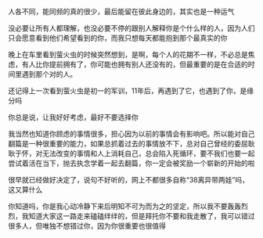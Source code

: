 人各不同，能同频的真的很少，最后能留在彼此身边的，其实也是一种运气

没必要让所有人都理解，也没必要不停的跟别人解释你是个什么样的人，因为人们只会愿意看到他们希望看到的你，而我只想每天都能抱到那个最真实的你

晚上在车里看到萤火虫的时候突然想到，是啊，每个人的花期不一样，不必总是焦虑，有人比你提前拥有了，你可能也拥有别人还没有的，但最重要的是在合适的时间里遇到那个对的人。

还记得上一次看到萤火虫是初一的军训，11年后，再遇到了它，也遇到了你，是缘分吗

你总是说，让我好好考虑，最好不要选择你
 
我当然也知道你顾虑的事情很多，担心因为以前的事情会有影响吧。所以能对自己翻篇是一种很重要的能力，如果总抓着过去的事情放不下，总对自己曾经的委屈耿耿于怀，对无法改变的事情和人上消耗自己，总会陷入死循环，要不我们也要一起尝试着活在当下，抛去执念学着一起去翻篇，你一定会被奖励一个崭新的开始的啦

很早就已经做好决定了，说句不好听的，网上不都很多自称“38离异带两娃”吗，这又算什么

你知道吗，你是我心动冷静下来后明知不可为而为之的坚定，所以我不要轰轰烈烈，我知道大家这一路走来磕磕绊绊的，但是拜托你不要和我走散了，我可以错过很多人，但唯独不想错过你，因为你很重要也很值得
